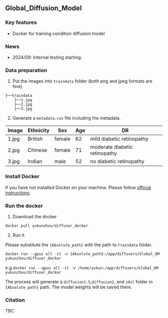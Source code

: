 ## Global_Diffusion_Model


### Key features

- Docker for training condition diffusion model


### News

- 2024/09: Internal testing starting.



### Data preparation

1. Put the images into `traindata` folder (both png and jpeg formats are fine).

```
├──traindata
    ├──1.jpg
    ├──2.jpg
    ├──3.jpg
``` 

2. Generate a `metadata.csv` file including the metadata.

| Image  | Ethnicity        | Sex |    Age|  DR|
| ------------- | ------------------ |-------------|------------|-----|
| 1.jpg      | British     |     female  |    62        |  mild diabetic retinopathy   |
| 2.jpg        | Chinese  |     female        |    71        |  moderate diabetic retinopathy   |
| 3.jpg        |       Indian        |     male        |       52     |  no diabetic retinopathy   |



### Install Docker

If you have not installed Docker on your machine. Please follow [official instructions](https://docs.docker.com/engine/install/).



### Run the docker


1. Download the docker

```
docker pull yukunzhou/diffuser_docker
``` 

2. Run it

Please substitute the `{Absolute_path}` with the path to `traindata` folder.
```
docker run --gpus all -it -v {Absolute_path}:/app/diffusers/Global_DM yukunzhou/diffuser_docker
```
e.g.`docker run --gpus all -it -v /home/yukun:/app/diffusers/Global_DM yukunzhou/diffuser_docker`

The process will generate a `diffusion1.5`,`diffusion2`, and `sdxl` folder in `{Absolute_path}` path. The model weights will be saved there.


### Citation

TBC


